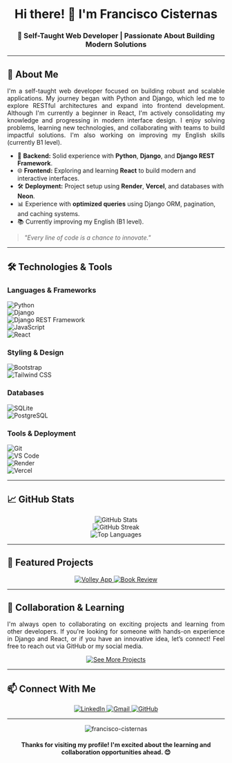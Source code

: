<h1 align="center">Hi there! 👋 I'm Francisco Cisternas</h1>

<h3 align="center">🚀 Self-Taught Web Developer | Passionate About Building Modern Solutions</h3>

---

<h2>🌟 About Me</h2>

<p align="justify">
I'm a self-taught web developer focused on building robust and scalable applications. My journey began with Python and Django, which led me to explore RESTful architectures and expand into frontend development. Although I'm currently a beginner in React, I'm actively consolidating my knowledge and progressing in modern interface design. I enjoy solving problems, learning new technologies, and collaborating with teams to build impactful solutions. I'm also working on improving my English skills (currently B1 level).
</p>

- 🐍 **Backend:** Solid experience with **Python**, **Django**, and **Django REST Framework**.  
- 🌐 **Frontend:** Exploring and learning **React** to build modern and interactive interfaces.  
- 🛠️ **Deployment:** Project setup using **Render**, **Vercel**, and databases with **Neon**.  
- 📊 Experience with **optimized queries** using Django ORM, pagination, and caching systems.
- 📚 Currently improving my English (B1 level).

> _"Every line of code is a chance to innovate."_

---

<h2>🛠️ Technologies & Tools</h2>

<h3>Languages & Frameworks</h3>

![Python](https://img.shields.io/badge/-Python-3776AB?style=flat-square&logo=python&logoColor=white)  
![Django](https://img.shields.io/badge/-Django-092E20?style=flat-square&logo=django&logoColor=white)  
![Django REST Framework](https://img.shields.io/badge/-DRF-FF1709?style=flat-square&logo=django&logoColor=white)  
![JavaScript](https://img.shields.io/badge/-JavaScript-F7DF1E?style=flat-square&logo=javascript&logoColor=black)  
![React](https://img.shields.io/badge/-React-61DAFB?style=flat-square&logo=react&logoColor=black)  

<h3>Styling & Design</h3>

![Bootstrap](https://img.shields.io/badge/-Bootstrap-7952B3?style=flat-square&logo=bootstrap&logoColor=white)  
![Tailwind CSS](https://img.shields.io/badge/-Tailwind_CSS-38B2AC?style=flat-square&logo=tailwind-css&logoColor=white)  

<h3>Databases</h3>

![SQLite](https://img.shields.io/badge/-SQLite-003B57?style=flat-square&logo=sqlite&logoColor=white)  
![PostgreSQL](https://img.shields.io/badge/-PostgreSQL-336791?style=flat-square&logo=postgresql&logoColor=white)  

<h3>Tools & Deployment</h3>

![Git](https://img.shields.io/badge/-Git-F05032?style=flat-square&logo=git&logoColor=white)  
![VS Code](https://img.shields.io/badge/-VS_Code-007ACC?style=flat-square&logo=visual-studio-code&logoColor=white)  
![Render](https://img.shields.io/badge/-Render-0466C8?style=flat-square&logo=render&logoColor=white)  
![Vercel](https://img.shields.io/badge/-Vercel-000000?style=flat-square&logo=vercel&logoColor=white)  

---

<h2>📈 GitHub Stats</h2>

<div align="center">
  <img src="https://github-readme-stats.vercel.app/api?username=Yustomper&show_icons=true&theme=radical" alt="GitHub Stats" />
</div>

<div align="center">
  <img src="https://github-readme-streak-stats.herokuapp.com/?user=Yustomper&theme=radical" alt="GitHub Streak" />
</div>

<div align="center">
  <img src="https://github-readme-stats.vercel.app/api/top-langs/?username=Yustomper&layout=compact&theme=radical" alt="Top Languages" />
</div>

---

<h2>🚀 Featured Projects</h2>

<div align="center">
  <a href="https://github.com/Yustomper/volley-2">
    <img src="https://github-readme-stats.vercel.app/api/pin/?username=Yustomper&repo=volley-2&theme=radical" alt="Volley App" />
  </a>
  <a href="https://github.com/Yustomper/Book-review">
    <img src="https://github-readme-stats.vercel.app/api/pin/?username=Yustomper&repo=Book-review&theme=radical" alt="Book Review" />
  </a>
</div>

---

<h2>🤝 Collaboration & Learning</h2>

<p align="justify">
I'm always open to collaborating on exciting projects and learning from other developers. If you're looking for someone with hands-on experience in Django and React, or if you have an innovative idea, let’s connect! Feel free to reach out via GitHub or my social media.
</p>

<div align="center">
  <a href="https://github.com/Yustomper?tab=repositories" target="_blank">
    <img src="https://img.shields.io/badge/See%20more%20projects-2ea44f?style=for-the-badge" alt="See More Projects" />
  </a>
</div>

---

<h2>📫 Connect With Me</h2>

<p align="center">
  <a href="https://linkedin.com/in/francisco-cisterna" target="_blank">
    <img src="https://img.shields.io/badge/-LinkedIn-0077B5?style=for-the-badge&logo=linkedin&logoColor=white" alt="LinkedIn" />
  </a>
  <a href="mailto:cpardofrancisco@gmail.com">
    <img src="https://img.shields.io/badge/-Gmail-D14836?style=for-the-badge&logo=gmail&logoColor=white" alt="Gmail" />
  </a>
  <a href="https://github.com/francisco-cisternas" target="_blank">
    <img src="https://img.shields.io/badge/GitHub-100000?style=for-the-badge&logo=github&logoColor=white" alt="GitHub" />
  </a>
</p>

---

<div align="center">
  <img src="https://komarev.com/ghpvc/?username=francisco-cisternas&label=Profile%20views&color=0e75b6&style=flat" alt="francisco-cisternas" />
</div>

<h4 align="center">Thanks for visiting my profile! I'm excited about the learning and collaboration opportunities ahead. 😊</h4>
